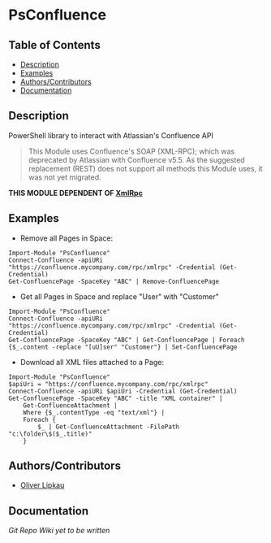 # PsConfluence  

## Table of Contents  
* [Description](#description)
* [Examples](#examples)
* [Authors/Contributors](#authorscontributors)
* [Documentation](#documentation)

## Description  
PowerShell library to interact with Atlassian's Confluence API  

>This Module uses Confluence's SOAP (XML-RPC); which was deprecated by Atlassian with Confluence v5.5.
>As the suggested replacement (REST) does not support all methods this Module uses, it was not yet migrated.

**THIS MODULE DEPENDENT OF [XmlRpc](https://github.com/lipkau/XmlRpc)**

## Examples  
* Remove all Pages in Space:
```
Import-Module "PsConfluence"
Connect-Confluence -apiURi "https://confluence.mycompany.com/rpc/xmlrpc" -Credential (Get-Credential)
Get-ConfluencePage -SpaceKey "ABC" | Remove-ConfluencePage
```
* Get all Pages in Space and replace "User" with "Customer"
```
Import-Module "PsConfluence"
Connect-Confluence -apiURi "https://confluence.mycompany.com/rpc/xmlrpc" -Credential (Get-Credential)
Get-ConfluencePage -SpaceKey "ABC" | Get-ConfluencePage | Foreach {$_.content -replace "[uU]ser" "Customer"} | Set-ConfluencePage
```
* Download all XML files attached to a Page:
```
Import-Module "PsConfluence"
$apiUri = "https://confluence.mycompany.com/rpc/xmlrpc"
Connect-Confluence -apiURi $apiUri -Credential (Get-Credential)
Get-ConfluencePage -SpaceKey "ABC" -title "XML container" | 
    Get-ConfluenceAttachment | 
    Where {$_.contentType -eq "text/xml"} | 
    Foreach {
        $_ | Get-ConfluenceAttachment -FilePath "c:\folder\$($_.title)"
    }
```

## Authors/Contributors  
 * [Oliver Lipkau](http://oliver.lipkau.net)

## Documentation  
_Git Repo Wiki yet to be written_